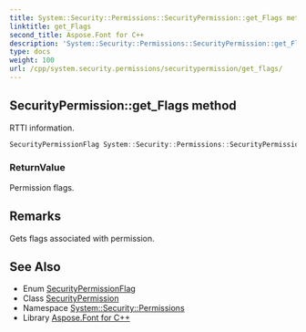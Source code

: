 ```yaml
---
title: System::Security::Permissions::SecurityPermission::get_Flags method
linktitle: get_Flags
second_title: Aspose.Font for C++
description: 'System::Security::Permissions::SecurityPermission::get_Flags method. RTTI information in C++.'
type: docs
weight: 100
url: /cpp/system.security.permissions/securitypermission/get_flags/
---
```

## SecurityPermission::get_Flags method


RTTI information.

```cpp
SecurityPermissionFlag System::Security::Permissions::SecurityPermission::get_Flags()
```


### ReturnValue

Permission flags.
## Remarks


Gets flags associated with permission. 
## See Also

* Enum [SecurityPermissionFlag](../../securitypermissionflag/)
* Class [SecurityPermission](../)
* Namespace [System::Security::Permissions](../../)
* Library [Aspose.Font for C++](../../../)
